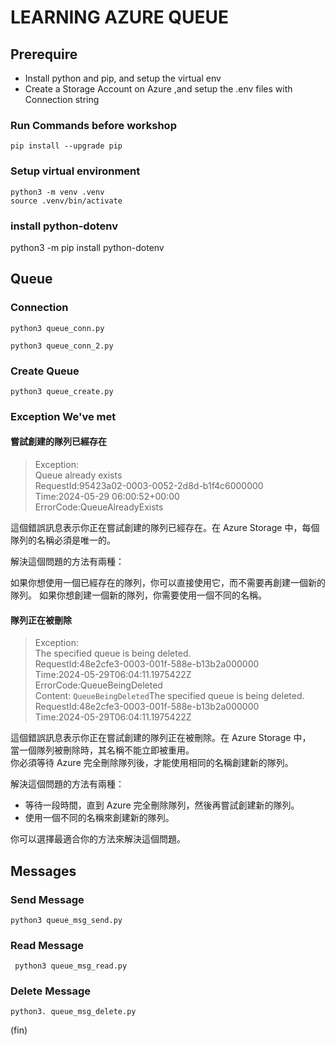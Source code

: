 # LEARNING AZURE QUEUE

## Prerequire

- Install python and pip, and setup the virtual env
- Create a Storage Account on Azure ,and setup the .env files with Connection string

### Run Commands before workshop
  
```terminal
pip install --upgrade pip    
```

### Setup virtual environment

```terminal
python3 -m venv .venv 
source .venv/bin/activate            
```

### install python-dotenv

python3 -m pip install python-dotenv

## Queue

### Connection  

```shell
python3 queue_conn.py
```

```shell
python3 queue_conn_2.py
```

### Create Queue

```shell
python3 queue_create.py  
```

### Exception We've met

#### 嘗試創建的隊列已經存在

> Exception:  
Queue already exists  
RequestId:95423a02-0003-0052-2d8d-b1f4c6000000  
Time:2024-05-29 06:00:52+00:00  
ErrorCode:QueueAlreadyExists  

這個錯誤訊息表示你正在嘗試創建的隊列已經存在。在 Azure Storage 中，每個隊列的名稱必須是唯一的。

解決這個問題的方法有兩種：

如果你想使用一個已經存在的隊列，你可以直接使用它，而不需要再創建一個新的隊列。
如果你想創建一個新的隊列，你需要使用一個不同的名稱。

#### 隊列正在被刪除

> Exception:  
The specified queue is being deleted.  
RequestId:48e2cfe3-0003-001f-588e-b13b2a000000  
Time:2024-05-29T06:04:11.1975422Z  
ErrorCode:QueueBeingDeleted  
Content: <?xml version="1.0" encoding="utf-8"?><Error><Code>QueueBeingDeleted</Code><Message>The specified queue is being deleted.  
RequestId:48e2cfe3-0003-001f-588e-b13b2a000000  
Time:2024-05-29T06:04:11.1975422Z</Message></Error>  

這個錯誤訊息表示你正在嘗試創建的隊列正在被刪除。在 Azure Storage 中，  
當一個隊列被刪除時，其名稱不能立即被重用。  
你必須等待 Azure 完全刪除隊列後，才能使用相同的名稱創建新的隊列。  

解決這個問題的方法有兩種：

- 等待一段時間，直到 Azure 完全刪除隊列，然後再嘗試創建新的隊列。
- 使用一個不同的名稱來創建新的隊列。

你可以選擇最適合你的方法來解決這個問題。

## Messages

### Send Message

```shell
python3 queue_msg_send.py
```

### Read Message

```shell
 python3 queue_msg_read.py
```

### Delete Message

```shell
python3. queue_msg_delete.py
```

(fin)
